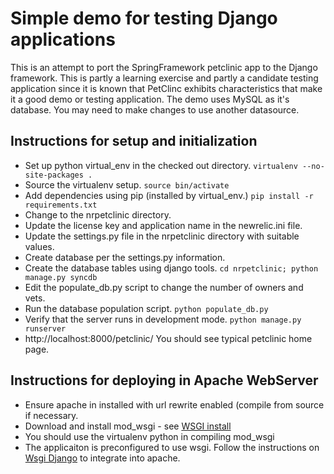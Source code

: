 
Simple demo for testing Django applications
===========================================

This is an attempt to port the SpringFramework petclinic app
to the Django framework.  This is partly a learning exercise
and partly a candidate testing application since it is known
that PetClinc exhibits characteristics that make it a good
demo or testing application.
The demo uses MySQL as it's database.  You may need to make changes to use
another datasource.

Instructions for setup and initialization
-----------------------------------------

 * Set up python virtual_env in the checked out directory.
     `virtualenv --no-site-packages .`
 * Source the virtualenv setup.
     `source bin/activate`
 * Add dependencies using pip (installed by virtual_env.)
     `pip install -r requirements.txt`
 * Change to the nrpetclinic directory.
 * Update the license key and application name in the newrelic.ini file.
 * Update the settings.py file in the nrpetclinic directory with suitable values.
 * Create database per the settings.py information.
 * Create the database tables using django tools.
     `cd nrpetclinic; python manage.py syncdb`
 * Edit the populate_db.py script to change the number of owners and vets.
 * Run the database population script.
     `python populate_db.py`
 * Verify that the server runs in development mode.
     `python manage.py runserver`
 * http://localhost:8000/petclinic/ You should see typical petclinic home page.


Instructions for deploying in Apache WebServer
-----------------------------------------------

 * Ensure apache in installed with url rewrite enabled (compile from source if necessary.
 * Download and install mod_wsgi - see [WSGI install](http://code.google.com/p/modwsgi/wiki/QuickInstallationGuide)
 * You should use the virtualenv python in compiling mod_wsgi
 * The applicaiton is preconfigured to use wsgi.  Follow the instructions on
[Wsgi Django](http://code.google.com/p/modwsgi/wiki/IntegrationWithDjango) to integrate into apache.

